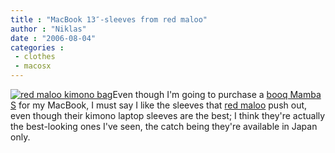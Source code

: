 ```yaml
---
title : "MacBook 13″-sleeves from red maloo"
author : "Niklas"
date : "2006-08-04"
categories : 
 - clothes
 - macosx
---
```


[![red maloo kimono bag](https://niklasblog.com/wp-content/2006-08-04-macbookbag.jpg)](http://www.redmaloo.com/index_f.php)Even though I'm going to purchase a [booq Mamba S](http://www.booq.de/Detail.bok?no=434) for my MacBook, I must say I like the sleeves that [red maloo](http://www.redmaloo.com/index_f.php) push out, even though their kimono laptop sleeves are the best; I think they're actually the best-looking ones I've seen, the catch being they're available in Japan only.
